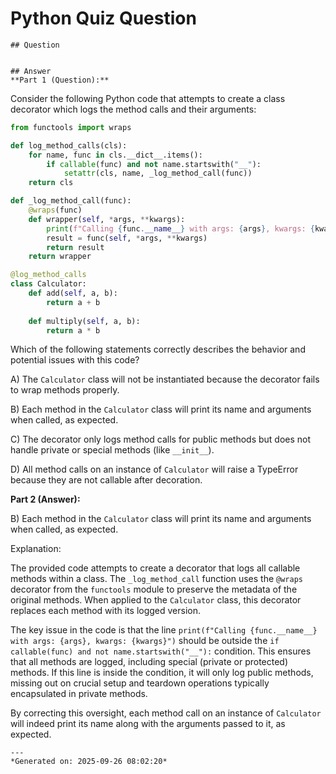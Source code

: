 # Python Quiz Question
    
    ## Question
    
    
    ## Answer
    **Part 1 (Question):**

Consider the following Python code that attempts to create a class decorator which logs the method calls and their arguments:

```python
from functools import wraps

def log_method_calls(cls):
    for name, func in cls.__dict__.items():
        if callable(func) and not name.startswith("__"):
            setattr(cls, name, _log_method_call(func))
    return cls

def _log_method_call(func):
    @wraps(func)
    def wrapper(self, *args, **kwargs):
        print(f"Calling {func.__name__} with args: {args}, kwargs: {kwargs}")
        result = func(self, *args, **kwargs)
        return result
    return wrapper

@log_method_calls
class Calculator:
    def add(self, a, b):
        return a + b
    
    def multiply(self, a, b):
        return a * b
```

Which of the following statements correctly describes the behavior and potential issues with this code?

A) The `Calculator` class will not be instantiated because the decorator fails to wrap methods properly.

B) Each method in the `Calculator` class will print its name and arguments when called, as expected.

C) The decorator only logs method calls for public methods but does not handle private or special methods (like `__init__`).

D) All method calls on an instance of `Calculator` will raise a TypeError because they are not callable after decoration.

**Part 2 (Answer):**

B) Each method in the `Calculator` class will print its name and arguments when called, as expected.

Explanation:

The provided code attempts to create a decorator that logs all callable methods within a class. The `_log_method_call` function uses the `@wraps` decorator from the `functools` module to preserve the metadata of the original methods. When applied to the `Calculator` class, this decorator replaces each method with its logged version.

The key issue in the code is that the line `print(f"Calling {func.__name__} with args: {args}, kwargs: {kwargs}")` should be outside the `if callable(func) and not name.startswith("__"):` condition. This ensures that all methods are logged, including special (private or protected) methods. If this line is inside the condition, it will only log public methods, missing out on crucial setup and teardown operations typically encapsulated in private methods.

By correcting this oversight, each method call on an instance of `Calculator` will indeed print its name along with the arguments passed to it, as expected.
    
    ---
    *Generated on: 2025-09-26 08:02:20*
    